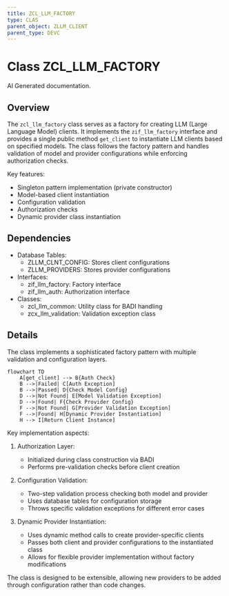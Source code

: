```yaml
---
title: ZCL_LLM_FACTORY
type: CLAS
parent_object: ZLLM_CLIENT
parent_type: DEVC
---
```


# Class ZCL_LLM_FACTORY

AI Generated documentation.
## Overview
The `zcl_llm_factory` class serves as a factory for creating LLM (Large Language Model) clients. It implements the `zif_llm_factory` interface and provides a single public method `get_client` to instantiate LLM clients based on specified models. The class follows the factory pattern and handles validation of model and provider configurations while enforcing authorization checks.

Key features:
- Singleton pattern implementation (private constructor)
- Model-based client instantiation
- Configuration validation
- Authorization checks
- Dynamic provider class instantiation

## Dependencies
- Database Tables:
  - ZLLM_CLNT_CONFIG: Stores client configurations
  - ZLLM_PROVIDERS: Stores provider configurations
- Interfaces:
  - zif_llm_factory: Factory interface
  - zif_llm_auth: Authorization interface
- Classes:
  - zcl_llm_common: Utility class for BADI handling
  - zcx_llm_validation: Validation exception class

## Details
The class implements a sophisticated factory pattern with multiple validation and configuration layers.

```mermaid
flowchart TD
    A[get_client] --> B{Auth Check}
    B -->|Failed| C[Auth Exception]
    B -->|Passed| D{Check Model Config}
    D -->|Not Found| E[Model Validation Exception]
    D -->|Found| F{Check Provider Config}
    F -->|Not Found| G[Provider Validation Exception]
    F -->|Found| H[Dynamic Provider Instantiation]
    H --> I[Return Client Instance]
```

Key implementation aspects:
1. Authorization Layer:
   - Initialized during class construction via BADI
   - Performs pre-validation checks before client creation

2. Configuration Validation:
   - Two-step validation process checking both model and provider
   - Uses database tables for configuration storage
   - Throws specific validation exceptions for different error cases

3. Dynamic Provider Instantiation:
   - Uses dynamic method calls to create provider-specific clients
   - Passes both client and provider configurations to the instantiated class
   - Allows for flexible provider implementation without factory modifications

The class is designed to be extensible, allowing new providers to be added through configuration rather than code changes.


